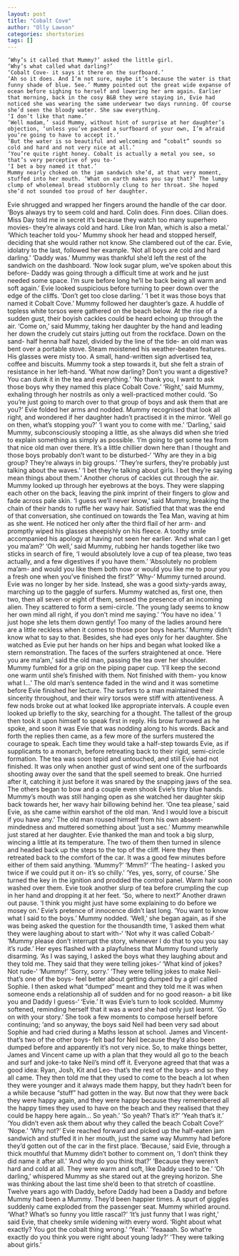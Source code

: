```yaml
---
layout: post
title: "Cobalt Cove"
author: "Olly Lawson"
categories: shortstories
tags: []
---
```


	‘Why’s it called that Mummy?’ asked the little girl.
	‘Why’s what called what darling?’
	‘Cobalt Cove- it says it there on the surfboard.’
	‘Ah so it does. And I’m not sure, maybe it’s because the water is that funny shade of blue. See.’ Mummy pointed out the great wide expanse of ocean before sighing to herself and lowering her arm again. Earlier that morning, back in the cosy B&B they were staying in, Evie had noticed she was wearing the same underwear two days running. Of course she’d seen the bloody water. She saw everything.
	‘I don’t like that name.’
	‘Well madam,’ said Mummy, without hint of surprise at her daughter’s objection, ‘unless you’ve packed a surfboard of your own, I’m afraid you’re going to have to accept it.’
	‘But the water is so beautiful and welcoming and “cobalt” sounds so cold and hard and not very nice at all.’
	‘You’re quite right honey. Cobalt is actually a metal you see, so that’s very perceptive of you to-‘
	‘I bet a boy named it that.’
	Mummy nearly choked on the jam sandwich she’d, at that very moment, stuffed into her mouth. ‘What on earth makes you say that?’ The lumpy clump of wholemeal bread stubbornly clung to her throat. She hoped she’d not sounded too proud of her daughter.
Evie shrugged and wrapped her fingers around the handle of the car door. ‘Boys always try to seem cold and hard. Colin does. Finn does. Cilian does. Miss Day told me in secret it’s because they watch too many superhero movies- they’re always cold and hard. Like Iron Man, which  is also a metal.’
‘Which teacher told you-‘ Mummy shook her head and stopped herself, deciding that she would rather not know. She clambered out of the car. Evie, idolatry to the last, followed her example. ‘Not all boys are cold and hard darling.’
‘Daddy was.’
Mummy was thankful she’d left the rest of the sandwich on the dashboard. ‘Now look sugar plum, we’ve spoken about this before- Daddy was going through a difficult time at work and he just needed some space. I’m sure before long he’ll be back being all warm and soft again.’
Evie looked suspicious before turning to peer down over the edge of the cliffs.
‘Don’t get too close darling.’
‘I bet it was those boys that named it Cobalt Cove.’
Mummy followed her daughter’s gaze. A huddle of topless white torsos were gathered on the beach below. At the rise of a sudden gust, their boyish cackles could be heard echoing up through the air. ‘Come on,’ said Mummy, taking her daughter by the hand and leading her down the crudely cut stairs jutting out from the rockface. 
Down on the sand- half henna half hazel, divided by the line of the tide- an old man was bent over a portable stove. Steam moistened his weather-beaten features. His glasses were misty too. A small, hand-written sign advertised tea, coffee and biscuits. Mummy took a step towards it, but she felt a strain of resistance in her left-hand.
‘What now darling? Don’t you want a digestive? You can dunk it in the tea and everything.’
‘No thank you, I want to ask those boys why they named this place Cobalt Cove.’
‘Right,’ said Mummy, exhaling through her nostrils as only a well-practiced mother could. ‘So you’re just going to march over to that group of boys and ask them that are you?’ Evie folded her arms and nodded. Mummy recognised that look all right, and wondered if her daughter hadn’t practised it in the mirror. ‘Well go on then, what’s stopping you?’
‘I want you to come with me.’
‘Darling,’ said Mummy, subconsciously stooping a little, as she always did when she tried to explain something as simply as possible. ‘I’m going to get some tea from that nice old man over there. It’s a little chillier down here than I thought and those boys probably don’t want to be disturbed-‘
‘Why are they in a big group? They’re always in big groups.’
‘They’re surfers, they’re probably just talking about the waves.’
‘I bet they’re talking about girls. I bet they’re saying mean things about them.’
Another chorus of cackles cut through the air. Mummy looked up through her eyebrows at the boys. They were slapping each other on the back, leaving the pink imprint of their fingers to glow and fade across pale skin.
‘I guess we’ll never know,’ said Mummy, breaking the chain of their hands to ruffle her wavy hair. 
Satisfied that that was the end of that conversation, she continued on towards the Tea Man, waving at him as she went. He noticed her only after the third flail of her arm- and promptly wiped his glasses sheepishly on his fleece. A toothy smile accompanied his apology at having not seen her earlier.
‘And what can I get you ma’am?’
‘Oh well,’ said Mummy, rubbing her hands together like two sticks in search of fire, ‘I would absolutely love a cup of tea please, two teas actually, and a few digestives if you have them.’
‘Absolutely no problem ma’am- and would you like them both now or would you like me to pour you a fresh one when you’ve finished the first?’
‘Why-‘ Mummy turned around. Evie was no longer by her side. Instead, she was a good sixty-yards away, marching up to the gaggle of surfers. Mummy watched as, first one, then two, then all seven or eight of them, sensed the presence of an incoming alien. They scattered to form a semi-circle. 
‘The young lady seems to know her own mind all right, if you don’t mind me saying.’
‘You have no idea.’
‘I just hope she lets them down gently! Too many of the ladies around here are a little reckless when it comes to those poor boys hearts.’
Mummy didn’t know what to say to that. Besides, she had eyes only for her daughter. She watched as Evie put her hands on her hips and began what looked like a stern remonstration. The faces of the surfers straightened at once.
‘Here you are ma’am,’ said the old man, passing the tea over her shoulder. Mummy fumbled for a grip on the piping paper cup. ‘I’ll keep the second one warm until she’s finished with them. Not finished with them- you know what I…’
The old man’s sentence faded in the wind and it was sometime before Evie finished her lecture. The surfers to a man maintained their sincerity throughout, and their wiry torsos were stiff with attentiveness. A few nods broke out at what looked like appropriate intervals. A couple even looked up briefly to the sky, searching for a thought. The tallest of the group then took it upon himself to speak first in reply. His brow furrowed as he spoke, and soon it was Evie that was nodding along to his words. 
Back and forth the replies then came, as a few more of the surfers mustered the courage to speak. Each time they would take a half-step towards Evie, as if supplicants to a monarch, before retreating back to their rigid, semi-circle formation. 
The tea was soon tepid and untouched, and still Evie had not finished. It was only when another gust of wind sent one of the surfboards shooting away over the sand that the spell seemed to break. One hurried after it, catching it just before it was snared by the snapping jaws of the sea. The others began to bow and a couple even shook Evie’s tiny blue hands. 
Mummy’s mouth was still hanging open as she watched her daughter skip back towards her, her wavy hair billowing behind her. 
‘One tea please,’ said Evie, as she came within earshot of the old man. ‘And I would love a biscuit if you have any.’
The old man roused himself from his own absent-mindedness and muttered something about ‘just a sec.’ Mummy meanwhile just stared at her daughter.
Evie thanked the man and took a big slurp, wincing a little at its temperature. The two of them then turned in silence and headed back up the steps to the top of the cliff. Here they then retreated back to the comfort of the car.
It was a good few minutes before either of them said anything. 
‘Mummy?’
‘Mmm?’
‘The heating- I asked you twice if we could put it on- it’s so chilly.’
‘Yes, yes, sorry, of course.’
She turned the key in the ignition and prodded the control panel. Warm hair soon washed over them. Evie took another slurp of tea before crumpling the cup in her hand and dropping it at her feet. ‘So, where to next?’
Another drawn out pause.
‘I think you might just have some explaining to do before we mosey on.’
Evie’s pretence of innocence didn’t last long. ‘You want to know what I said to the boys.’ Mummy nodded. ‘Well,’ she began again, as if she was being asked the question for the thousandth time, ‘I asked them what they were laughing about to start with-‘
‘Not why it was called Cobalt-‘
‘Mummy please don’t interrupt the story, whenever I do that to you you say it’s rude.’ Her eyes flashed with a playfulness that Mummy found utterly disarming. ‘As I was saying, I asked the boys what they laughing about and they told me. They said that they were telling jokes-‘
‘What kind of jokes? Not rude-‘
‘Mummy!’
‘Sorry, sorry.’
‘They were telling jokes to make Neil- that’s one of the boys- feel better about getting dumped by a girl called Sophie. I then asked what “dumped” meant and they told me it was when someone ends a relationship all of sudden and for no good reason- a bit like you and Daddy I guess-‘
‘Evie.’ It was Evie’s turn to look scolded. Mummy softened, reminding herself that it was a word she had only just learnt. ‘Go on with your story.’
She took a few moments to compose herself before continuing; ‘and so anyway, the boys said Neil had been very sad about Sophie and had cried during a Maths lesson at school. James and Vincent- that’s two of the other boys- felt bad for Neil because they’d also been dumped before and apparently it’s not very nice. So, to make things better, James and Vincent came up with a plan that they would all go to the beach and surf and joke-to take Neil’s mind off it. Everyone agreed that that was a good idea: Ryan, Josh, Kit and Leo- that’s the rest of the boys- and so they all came. They then told me that they used to come to the beach a lot when they were younger and it always made them happy, but they hadn’t been for a while because “stuff” had gotten in the way. But now that they were back they were happy again, and they were happy because they remembered all the happy times they used to have on the beach and they realised that they could be happy here again… So yeah.’
‘So yeah? That’s it?’
‘Yeah that’s it.’
	‘You didn’t even ask them about why they called the beach Cobalt Cove?’
	‘Nope.’
	‘Why not?’
	Evie reached forward and picked up the half-eaten jam sandwich and stuffed it in her mouth, just the same way Mummy had before they’d gotten out of the car in the first place. ‘Because,’ said Evie, through a thick mouthful that Mummy didn’t bother to comment on, ‘I don’t think they did name it after all.’
	‘And why do you think that?’
	‘Because they weren’t hard and cold at all. They were warm and soft, like Daddy used to be.’
	‘Oh darling,’ whispered Mummy as she stared out at the greying horizon. She was thinking about the last time she’d been to that stretch of coastline. Twelve years ago with Daddy, before Daddy had been a Daddy and before Mummy had been a Mummy. They’d been happier times. 
A spurt of giggles suddenly came exploded from the passenger seat. Mummy whirled around. ‘What? What’s so funny you little rascal?’
	‘It’s just funny that I was right,’ said Evie, that cheeky smile widening with every word.
	‘Right about what exactly? You got the cobalt thing wrong.’
	‘Yeah.’
	‘Yeaaaah. So what’re exactly do you think you were right about young lady?’
	‘They were talking about girls.’

